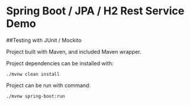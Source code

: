 # Spring Boot / JPA / H2 Rest Service Demo

##Testing with JUnit / Mockito

Project built with Maven, and included Maven wrapper.

Project dependencies can be installed with:

`./mvnw clean install`

Project can be run with command:

`./mvnw spring-boot:run`
